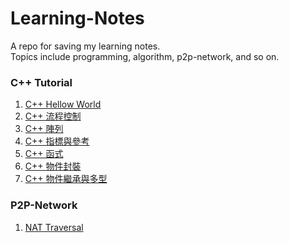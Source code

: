 # Learning-Notes
A repo for saving my learning notes.  
Topics include programming, algorithm, p2p-network, and so on.  

### C++ Tutorial 
1. [C++ Hellow World](./C++-Tutorial/C++-Hello-World.md)  
2. [C++ 流程控制](./C%2B%2B-Tutorial/C%2B%2B-%E6%B5%81%E7%A8%8B%E6%8E%A7%E5%88%B6.md)
3. [C++ 陣列](./C%2B%2B-Tutorial/C%2B%2B-%E9%99%A3%E5%88%97.md)
4. [C++ 指標與參考](./C%2B%2B-Tutorial/C%2B%2B-%E6%8C%87%E6%A8%99%E8%88%87%E5%8F%83%E8%80%83.md)
5. [C++ 函式](./C%2B%2B-Tutorial/C%2B%2B-%E5%87%BD%E5%BC%8F.md)
6. [C++ 物件封裝](./C%2B%2B-Tutorial/C%2B%2B-%E7%89%A9%E4%BB%B6%E5%B0%81%E8%A3%9D.md)
7. [C++ 物件繼承與多型](./C%2B%2B-Tutorial/C%2B%2B-%E7%89%A9%E4%BB%B6%E7%B9%BC%E6%89%BF%E8%88%87%E5%A4%9A%E5%9E%8B.md)

### P2P-Network  
1. [NAT Traversal](./P2P-Network/NAT-Traversal.md)
